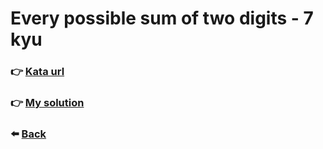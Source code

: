 # Every possible sum of two digits - 7 kyu

### :point_right: [Kata url](https://www.codewars.com/kata/5b4e474305f04bea11000148)

### :point_right: [My solution](./index.js)

### :arrow_left: [Back](../README.md)
